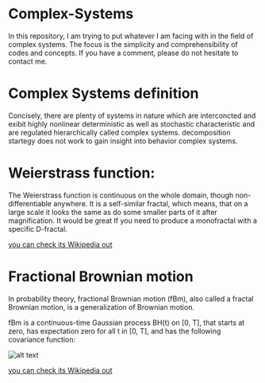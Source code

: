 # Complex-Systems
In this repository, I am trying to put whatever I am facing with in the field of complex systems. The focus is the simplicity and comprehensibility of codes and concepts. If you have a comment, please do not hesitate to contact me.

# Complex Systems definition

Concisely, there are plenty of systems in nature which are interconcted and exibit highly nonlinear deterministic as well as stochastic characteristic and are regulated
hierarchically called complex systems. decomposition startegy does not work to gain insight into behavior complex systems.


# Weierstrass function:

The Weierstrass function is continuous on the whole domain, though non-differentiable anywhere. It is a self-similar fractal, which means, that on a large scale it looks the same as do some smaller parts of it after magnification. It would be great If you need to produce a monofractal with a specific D-fractal.

[you can check its Wikipedia out  ](https://en.wikipedia.org/wiki/Weierstrass_function)

# Fractional Brownian motion

In probability theory, fractional Brownian motion (fBm), also called a fractal Brownian motion, is a generalization of Brownian motion.

fBm is a continuous-time Gaussian process BH(t) on [0, T], that starts at zero, has expectation zero for all t in [0, T], and has the following covariance function:

![alt text](https://wikimedia.org/api/rest_v1/media/math/render/svg/914fd4046e7a501aba142e475493c40be2888036)

[you can check its Wikipedia out  ](https://en.wikipedia.org/wiki/Fractional_Brownian_motion#:~:text=In%20probability%20theory%2C%20fractional%20Brownian,fBm%20need%20not%20be%20independent.)
